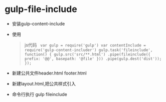 # gulp-file-include

* 安装gulp-content-include
* 使用 

  >js代码
    ` 
    var gulp = require('gulp')
    var contentInclude = require('gulp-content-includer')
    gulp.task('fileinclude', function() {
         gulp.src('src/**.html')
            .pipe(fileinclude({
              prefix: '@@',
              basepath: '@file'
            }))
        .pipe(gulp.dest('dist'));
    });
    `
* 新建公共文件header.html footer.html
* 新建layout.html,把公共样式引入
* 命令行执行 gulp fileinclude
